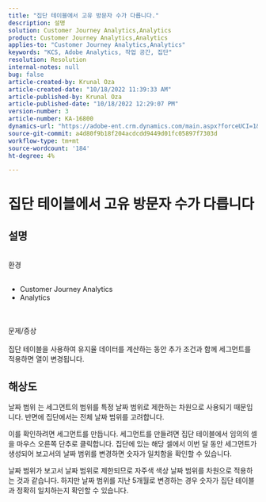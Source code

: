 ```yaml
---
title: "집단 테이블에서 고유 방문자 수가 다릅니다."
description: 설명
solution: Customer Journey Analytics,Analytics
product: Customer Journey Analytics,Analytics
applies-to: "Customer Journey Analytics,Analytics"
keywords: "KCS, Adobe Analytics, 작업 공간, 집단"
resolution: Resolution
internal-notes: null
bug: false
article-created-by: Krunal Oza
article-created-date: "10/18/2022 11:39:33 AM"
article-published-by: Krunal Oza
article-published-date: "10/18/2022 12:29:07 PM"
version-number: 3
article-number: KA-16800
dynamics-url: "https://adobe-ent.crm.dynamics.com/main.aspx?forceUCI=1&pagetype=entityrecord&etn=knowledgearticle&id=6af98783-d94e-ed11-bba2-00224808679b"
source-git-commit: a4d80f9b18f204acdcdd9449d01fc05897f7303d
workflow-type: tm+mt
source-wordcount: '184'
ht-degree: 4%

---
```


# 집단 테이블에서 고유 방문자 수가 다릅니다

## 설명

<br>환경<br><br>
- Customer Journey Analytics
- Analytics



<br><br>문제/증상<br><br>
집단 테이블을 사용하여 유지율 데이터를 계산하는 동안 추가 조건과 함께 세그먼트를 적용하면 열이 변경됩니다.




## 해상도


날짜 범위 는 세그먼트의 범위를 특정 날짜 범위로 제한하는 차원으로 사용되기 때문입니다. 반면에 집단에서는 전체 날짜 범위를 고려합니다.

이를 확인하려면 세그먼트를 만듭니다. 세그먼트를 만들려면 집단 테이블에서 임의의 셀을 마우스 오른쪽 단추로 클릭합니다. 집단에 있는 해당 셀에서 이번 달 동안 세그먼트가 생성되어 보고서의 날짜 범위를 변경하면 숫자가 일치함을 확인할 수 있습니다.

날짜 범위가 보고서 날짜 범위로 제한되므로 자주색 색상 날짜 범위를 차원으로 적용하는 것과 같습니다. 하지만 날짜 범위를 지난 5개월로 변경하는 경우 숫자가 집단 테이블과 정확히 일치하는지 확인할 수 있습니다.






